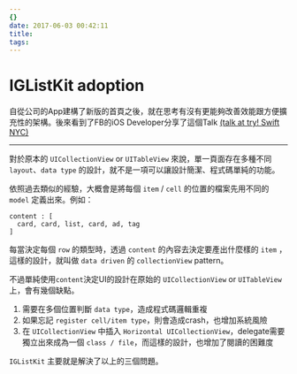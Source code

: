```yaml
---
{}
date: 2017-06-03 00:42:11
title:
tags:
---
```


# IGListKit adoption

自從公司的App建構了新版的首頁之後，就在思考有沒有更能夠改善效能跟方便擴充性的架構。後來看到了FB的iOS Developer分享了這個Talk [(talk at try! Swift NYC)](https://realm.io/news/tryswift-ryan-nystrom-refactoring-at-scale-lessons-learned-rewriting-instagram-feed/)

---

對於原本的 `UICollectionView` or `UITableView` 來說，單一頁面存在多種不同 `layout`、`data type` 的設計，就不是一項可以讓設計簡潔、程式碼單純的功能。

依照過去類似的經驗，大概會是將每個 `item` / `cell` 的位置的檔案先用不同的 `model` 定義出來。例如：  

```
content : [
  card, card, list, card, ad, tag
]
```
每當決定每個 `row` 的類型時，透過 `content` 的內容去決定要產出什麼樣的 `item` ，這樣的設計，就叫做 `data driven` 的 `collectionView` pattern。

不過單純使用`content`決定UI的設計在原始的 `UICollectionView` or `UITableView` 上，會有幾個缺點。
1. 需要在多個位置判斷 `data type`，造成程式碼邏輯重複
2. 如果忘記 `register cell/item type`，則會造成crash，也增加系統風險
3. 在 `UICollectionView` 中插入 `Horizontal UICollectionView`，delegate需要獨立出來成為一個 `class / file`，而這樣的設計，也增加了閱讀的困難度

`IGListKit` 主要就是解決了以上的三個問題。



